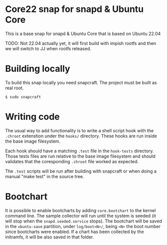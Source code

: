 # Core22 snap for snapd & Ubuntu Core

This is a base snap for snapd & Ubuntu Core that is based on Ubuntu 22.04

TODO: Not 22.04 actually yet, it will first build with impish rootfs and then we will switch to JJ when rootfs released.

# Building locally

To build this snap locally you need snapcraft. The project must be built as real root.

```
$ sudo snapcraft
```

# Writing code

The usual way to add functionality is to write a shell script hook
with the `.chroot` extenstion under the `hooks/` directory. These hooks
are run inside the base image filesystem.

Each hook should have a matching `.test` file in the `hook-tests`
directory. Those tests files are run relative to the base image
filesystem and should validates that the coresponding `.chroot` file
worked as expected.

The `.test` scripts will be run after building with snapcraft or when
doing a manual "make test" in the source tree.

# Bootchart

It is possible to enable bootcharts by adding
`core.bootchart` to the kernel command
line. The sample collector will run until the system is seeded (it will
stop when the `snapd.seeded.service` stops). The bootchart will be saved
in the `ubuntu-save` partition, under `log/boot<N>/`, being `<N>` the
boot number since bootcharts were enabled. If a chart has been collected
by the initramfs, it will be also saved in that folder.
